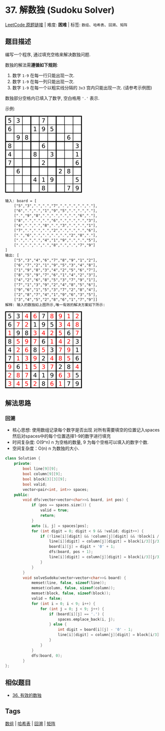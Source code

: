 # 37. 解数独 (Sudoku Solver)

[LeetCode 原题链接](https://leetcode.cn/problems/sudoku-solver/) | 难度: **困难** | 标签: `数组`、`哈希表`、`回溯`、`矩阵`

## 题目描述

编写一个程序, 通过填充空格来解决数独问题.

数独的解法需**遵循如下规则**:

  1. 数字 `1-9` 在每一行只能出现一次.
  2. 数字 `1-9` 在每一列只能出现一次.
  3. 数字 `1-9` 在每一个以粗实线分隔的 `3x3` 宫内只能出现一次. (请参考示例图)

数独部分空格内已填入了数字, 空白格用 `'.'` 表示.

示例:

![37. 解数独 - 示例](/problems/0037-sudoku-solver/ex-in.png)

```plaintext
输入: board = [
    ["5","3",".",".","7",".",".",".","."],
    ["6",".",".","1","9","5",".",".","."],
    [".","9","8",".",".",".",".","6","."],
    ["8",".",".",".","6",".",".",".","3"],
    ["4",".",".","8",".","3",".",".","1"],
    ["7",".",".",".","2",".",".",".","6"],
    [".","6",".",".",".",".","2","8","."],
    [".",".",".","4","1","9",".",".","5"],
    [".",".",".",".","8",".",".","7","9"]
]
输出: [
    ["5","3","4","6","7","8","9","1","2"],
    ["6","7","2","1","9","5","3","4","8"],
    ["1","9","8","3","4","2","5","6","7"],
    ["8","5","9","7","6","1","4","2","3"],
    ["4","2","6","8","5","3","7","9","1"],
    ["7","1","3","9","2","4","8","5","6"],
    ["9","6","1","5","3","7","2","8","4"],
    ["2","8","7","4","1","9","6","3","5"],
    ["3","4","5","2","8","6","1","7","9"]]
解释: 输入的数独如上图所示,唯一有效的解决方案如下所示:
```

![37. 解数独 - 示例](/problems/0037-sudoku-solver/ex-out.png)

## 解法思路

### 回溯

- 核心思想: 使用数组记录每个数字是否出现 对所有需要填空的位置记入spaces 然后对spaces中的每个位置选择1-9的数字进行填充
- 时间复杂度: O(9^n) n 为空格的数量, 9 为每个空格可以填入的数字个数.
- 空间复杂度：O(n) n 为数独的大小.

```cpp
class Solution {
    private:
        bool line[9][9];
        bool column[9][9];
        bool block[3][3][9];
        bool valid;
        vector<pair<int, int>> spaces;
    public:
        void dfs(vector<vector<char>>& board, int pos) {
            if (pos == spaces.size()) {
                valid = true;
                return;
            }
            auto [i, j] = spaces[pos];
            for (int digit = 0; digit < 9 && !valid; digit++) {
                if (!line[i][digit] && !column[j][digit] && !block[i / 3][j / 3][digit]) {
                    line[i][digit] = column[j][digit] = block[i/3][j/3][digit] = true;
                    board[i][j] = digit + '0' + 1;
                    dfs(board, pos + 1);
                    line[i][digit] = column[j][digit] = block[i/3][j/3][digit] = false;
                }
            }
        }
        void solveSudoku(vector<vector<char>>& board) {
            memset(line, false, sizeof(line));
            memset(column, false, sizeof(column));
            memset(block, false, sizeof(block));
            valid = false;
            for (int i = 0; i < 9; i++) {
                for (int j = 0; j < 9; j++) {
                    if (board[i][j] == '.') {
                        spaces.emplace_back(i, j);
                    } else {
                        int digit = board[i][j] - '0' - 1;
                        line[i][digit] = column[j][digit] = block[i/3][j/3][digit] = true;
                    }
                }
            }
            dfs(board, 0);
        }
};
```

## 相似题目

- [36. 有效的数独](https://leetcode.cn/problems/valid-sudoku/)

## Tags

[数组](/tags/array.md) | [哈希表](/tags/hash-table.md) | [回溯](/tags/backtracking.md) | [矩阵](/tags/matrix.md)
